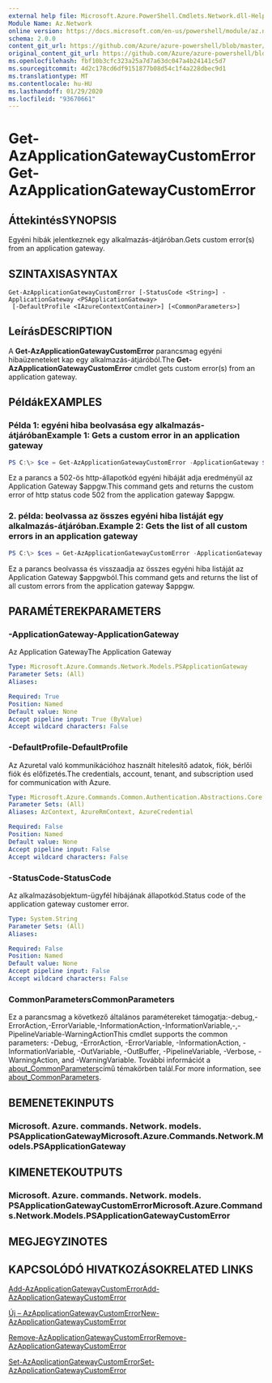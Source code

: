 ```yaml
---
external help file: Microsoft.Azure.PowerShell.Cmdlets.Network.dll-Help.xml
Module Name: Az.Network
online version: https://docs.microsoft.com/en-us/powershell/module/az.network/get-azapplicationgatewaycustomerror
schema: 2.0.0
content_git_url: https://github.com/Azure/azure-powershell/blob/master/src/Network/Network/help/Get-AzApplicationGatewayCustomError.md
original_content_git_url: https://github.com/Azure/azure-powershell/blob/master/src/Network/Network/help/Get-AzApplicationGatewayCustomError.md
ms.openlocfilehash: fbf10b3cfc323a25a7d7a63dc047a4b24141c5d7
ms.sourcegitcommit: 4d2c178cd6df9151877b08d54c1f4a228dbec9d1
ms.translationtype: MT
ms.contentlocale: hu-HU
ms.lasthandoff: 01/29/2020
ms.locfileid: "93670661"
---
```

# <span data-ttu-id="9067f-101">Get-AzApplicationGatewayCustomError</span><span class="sxs-lookup"><span data-stu-id="9067f-101">Get-AzApplicationGatewayCustomError</span></span>

## <span data-ttu-id="9067f-102">Áttekintés</span><span class="sxs-lookup"><span data-stu-id="9067f-102">SYNOPSIS</span></span>
<span data-ttu-id="9067f-103">Egyéni hibák jelentkeznek egy alkalmazás-átjáróban.</span><span class="sxs-lookup"><span data-stu-id="9067f-103">Gets custom error(s) from an application gateway.</span></span>

## <span data-ttu-id="9067f-104">SZINTAXISA</span><span class="sxs-lookup"><span data-stu-id="9067f-104">SYNTAX</span></span>

```
Get-AzApplicationGatewayCustomError [-StatusCode <String>] -ApplicationGateway <PSApplicationGateway>
 [-DefaultProfile <IAzureContextContainer>] [<CommonParameters>]
```

## <span data-ttu-id="9067f-105">Leírás</span><span class="sxs-lookup"><span data-stu-id="9067f-105">DESCRIPTION</span></span>
<span data-ttu-id="9067f-106">A **Get-AzApplicationGatewayCustomError** parancsmag egyéni hibaüzeneteket kap egy alkalmazás-átjáróból.</span><span class="sxs-lookup"><span data-stu-id="9067f-106">The **Get-AzApplicationGatewayCustomError** cmdlet gets custom error(s) from an application gateway.</span></span>

## <span data-ttu-id="9067f-107">Példák</span><span class="sxs-lookup"><span data-stu-id="9067f-107">EXAMPLES</span></span>

### <span data-ttu-id="9067f-108">Példa 1: egyéni hiba beolvasása egy alkalmazás-átjáróban</span><span class="sxs-lookup"><span data-stu-id="9067f-108">Example 1: Gets a custom error in an application gateway</span></span>
```powershell
PS C:\> $ce = Get-AzApplicationGatewayCustomError -ApplicationGateway $appgw -StatusCode HttpStatus502
```

<span data-ttu-id="9067f-109">Ez a parancs a 502-ös http-állapotkód egyéni hibáját adja eredményül az Application Gateway $appgw.</span><span class="sxs-lookup"><span data-stu-id="9067f-109">This command gets and returns the custom error of http status code 502 from the application gateway $appgw.</span></span>

### <span data-ttu-id="9067f-110">2. példa: beolvassa az összes egyéni hiba listáját egy alkalmazás-átjáróban.</span><span class="sxs-lookup"><span data-stu-id="9067f-110">Example 2: Gets the list of all custom errors in an application gateway</span></span>
```powershell
PS C:\> $ces = Get-AzApplicationGatewayCustomError -ApplicationGateway $appgw
```

<span data-ttu-id="9067f-111">Ez a parancs beolvassa és visszaadja az összes egyéni hiba listáját az Application Gateway $appgwból.</span><span class="sxs-lookup"><span data-stu-id="9067f-111">This command gets and returns the list of all custom errors from the application gateway $appgw.</span></span>

## <span data-ttu-id="9067f-112">PARAMÉTEREK</span><span class="sxs-lookup"><span data-stu-id="9067f-112">PARAMETERS</span></span>

### <span data-ttu-id="9067f-113">-ApplicationGateway</span><span class="sxs-lookup"><span data-stu-id="9067f-113">-ApplicationGateway</span></span>
<span data-ttu-id="9067f-114">Az Application Gateway</span><span class="sxs-lookup"><span data-stu-id="9067f-114">The Application Gateway</span></span>

```yaml
Type: Microsoft.Azure.Commands.Network.Models.PSApplicationGateway
Parameter Sets: (All)
Aliases:

Required: True
Position: Named
Default value: None
Accept pipeline input: True (ByValue)
Accept wildcard characters: False
```

### <span data-ttu-id="9067f-115">-DefaultProfile</span><span class="sxs-lookup"><span data-stu-id="9067f-115">-DefaultProfile</span></span>
<span data-ttu-id="9067f-116">Az Azuretal való kommunikációhoz használt hitelesítő adatok, fiók, bérlői fiók és előfizetés.</span><span class="sxs-lookup"><span data-stu-id="9067f-116">The credentials, account, tenant, and subscription used for communication with Azure.</span></span>

```yaml
Type: Microsoft.Azure.Commands.Common.Authentication.Abstractions.Core.IAzureContextContainer
Parameter Sets: (All)
Aliases: AzContext, AzureRmContext, AzureCredential

Required: False
Position: Named
Default value: None
Accept pipeline input: False
Accept wildcard characters: False
```

### <span data-ttu-id="9067f-117">-StatusCode</span><span class="sxs-lookup"><span data-stu-id="9067f-117">-StatusCode</span></span>
<span data-ttu-id="9067f-118">Az alkalmazásobjektum-ügyfél hibájának állapotkód.</span><span class="sxs-lookup"><span data-stu-id="9067f-118">Status code of the application gateway customer error.</span></span>

```yaml
Type: System.String
Parameter Sets: (All)
Aliases:

Required: False
Position: Named
Default value: None
Accept pipeline input: False
Accept wildcard characters: False
```

### <span data-ttu-id="9067f-119">CommonParameters</span><span class="sxs-lookup"><span data-stu-id="9067f-119">CommonParameters</span></span>
<span data-ttu-id="9067f-120">Ez a parancsmag a következő általános paramétereket támogatja:-debug,-ErrorAction,-ErrorVariable,-InformationAction,-InformationVariable,-,-PipelineVariable-WarningAction</span><span class="sxs-lookup"><span data-stu-id="9067f-120">This cmdlet supports the common parameters: -Debug, -ErrorAction, -ErrorVariable, -InformationAction, -InformationVariable, -OutVariable, -OutBuffer, -PipelineVariable, -Verbose, -WarningAction, and -WarningVariable.</span></span> <span data-ttu-id="9067f-121">További információt a [about_CommonParameters](https://go.microsoft.com/fwlink/?LinkID=113216)című témakörben talál.</span><span class="sxs-lookup"><span data-stu-id="9067f-121">For more information, see [about_CommonParameters](https://go.microsoft.com/fwlink/?LinkID=113216).</span></span>

## <span data-ttu-id="9067f-122">BEMENETEK</span><span class="sxs-lookup"><span data-stu-id="9067f-122">INPUTS</span></span>

### <span data-ttu-id="9067f-123">Microsoft. Azure. commands. Network. models. PSApplicationGateway</span><span class="sxs-lookup"><span data-stu-id="9067f-123">Microsoft.Azure.Commands.Network.Models.PSApplicationGateway</span></span>

## <span data-ttu-id="9067f-124">KIMENETEK</span><span class="sxs-lookup"><span data-stu-id="9067f-124">OUTPUTS</span></span>

### <span data-ttu-id="9067f-125">Microsoft. Azure. commands. Network. models. PSApplicationGatewayCustomError</span><span class="sxs-lookup"><span data-stu-id="9067f-125">Microsoft.Azure.Commands.Network.Models.PSApplicationGatewayCustomError</span></span>

## <span data-ttu-id="9067f-126">MEGJEGYZI</span><span class="sxs-lookup"><span data-stu-id="9067f-126">NOTES</span></span>

## <span data-ttu-id="9067f-127">KAPCSOLÓDÓ HIVATKOZÁSOK</span><span class="sxs-lookup"><span data-stu-id="9067f-127">RELATED LINKS</span></span>

[<span data-ttu-id="9067f-128">Add-AzApplicationGatewayCustomError</span><span class="sxs-lookup"><span data-stu-id="9067f-128">Add-AzApplicationGatewayCustomError</span></span>](./Add-AzApplicationGatewayCustomError.md)

[<span data-ttu-id="9067f-129">Új – AzApplicationGatewayCustomError</span><span class="sxs-lookup"><span data-stu-id="9067f-129">New-AzApplicationGatewayCustomError</span></span>](./New-AzApplicationGatewayCustomError.md)

[<span data-ttu-id="9067f-130">Remove-AzApplicationGatewayCustomError</span><span class="sxs-lookup"><span data-stu-id="9067f-130">Remove-AzApplicationGatewayCustomError</span></span>](./Remove-AzApplicationGatewayCustomError.md)

[<span data-ttu-id="9067f-131">Set-AzApplicationGatewayCustomError</span><span class="sxs-lookup"><span data-stu-id="9067f-131">Set-AzApplicationGatewayCustomError</span></span>](./Set-AzApplicationGatewayCustomError.md)
